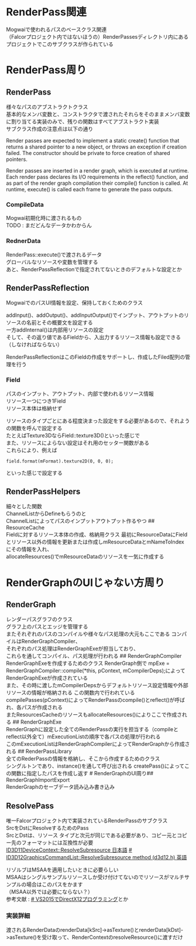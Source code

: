 # RenderPass関連

Mogwaiで使われるパスのベースクラス関連  
（Falcorプロジェクト内ではないほうの）RenderPassesディレクトリ内にあるプロジェクトでこのサブクラスが作られている  

# RenderPass周り

## RenderPass
様々なパスのアブストラクトクラス  
基本的なメンバ変数と、コンストラクタで渡されたそれらをそのままメンバ変数に割り当てる実装のみで、残りの関数はすべてアブストラクト実装  
サブクラス作成の注意点は以下の通り  

Render passes are expected to implement a static create() function that returns a shared pointer to a new object, or throws an exception if creation failed. The constructor should be private to force creation of shared pointers.

Render passes are inserted in a render graph, which is executed at runtime. Each render pass declares its I/O requirements in the reflect() function, and as part of the render graph compilation their compile() function is called. At runtime, execute() is called each frame to generate the pass outputs.

### CompileData
Mogwai初期化時に渡されるもの  
TODO : まだどんなデータかわからん

### RednerData
RenderPass::execute()で渡されるデータ  
グローバルなリソースや変数を管理する  
あと、RenderPassReflectionで指定されてないときのデフォルトな設定とか  

## RenderPassReflection
MogwaiでのパスUI情報を設定、保持しておくためのクラス  

addInput()、addOutput()、addInputOutput()でインプット、アウトプットのリソースの名前とその概要文を設定する  
一方addInternal()は内部用リソースの設定  
そして、その返り値であるFieldから、入出力するリソース情報も設定できる（しなければならない）  

RenderPassReflectionはこのFieldの作成をサポートし、作成したFiled配列の管理を行う  

### Field
パスのインプット、アウトプット、内部で使われるリソース情報  
リソース一つにつき1Field  
リソース本体は格納せず  

リソースのタイプごとにある程度決まった設定をする必要があるので、それようの関数を呼んで設定する      
たとえばTexture3DならField::texture3D()といった感じで  
また、リソースによらない設定はそれ用のセッター関数がある  
これらにより、例えば

    field.format(mFormat).texture2D(0, 0, 0);
といった感じで設定する  

## RenderPassHelpers  
細々とした関数  
ChannelListからDefineもらうのと  
ChannelListによってパスのインプットアウトプット作るやつ ## ResourceCache  
Fieldに対するリソース本体の作成、格納用クラス 最初にResourceDataにFieldとリソース以外の情報を更新または作成しmResourceDataとmNameToIndex  
にその情報を入れ、  
allocateResources()でmResourceDataのリソースを一気に作成する

# RenderGraphのUIじゃない方周り

## RenderGraph  

レンダーパスグラフのクラス  
グラフ上のパスとエッジを管理する  
またそれぞれのパスのコンパイルや様々なパス処理の大元もここである コンパイルはRenderGraphCompiler、  
それぞれのパス処理はRenderGraphExeが担当しており、  
これらを通してコンパイル、パス処理が行われる ## RenderGraphCompiler  
RenderGraphExeを作成するためのクラス RenderGraph側で mpExe = RenderGraphCompiler::compile(*this, pContext, mCompilerDeps);によってRenderGraphExeが作成されている  
また、その時に渡したmCompilerDepsからデフォルトリソース設定情報や外部リソースの情報が格納される この関数内で行われているcompilePasses(pContext)によってRenderPassのcompile()とreflect()が呼ばれ、各パスが作成される  
またResourcesCacheのリソースもallocateResources()によりここで作成される ## RenderGraphExe  
RenderGraphに設定した全てのRenderPassの実行を担当する（compileとreflect以外全て）mExecutionListの順序で各パスの処理が行われる  
このmExecutionListはRenderGraphCompilerによってRenderGraphから作成される ## RenderPassLibrary  
全てのRederPassの情報を格納し、そこから作成するためのクラス  
シングルトンであり、instance()を通して呼び出される createPass()によってこの関数に指定したパスを作成し返す # RenderGraphのUI周り## RenderGraphImportExport  
RenderGraphのセーブデータ読み込み書き込み

## ResolvePass
唯一Falcorプロジェクト内で実装されているRenderPassのサブクラス  
SrcをDstにResolveするためのPass  
SrcとDstは、リソース タイプと次元が同じである必要があり、コピー元とコピー先のフォーマットには互換性が必要  
[ID3D11DeviceContext::ResolveSubresource 日本語](https://docs.microsoft.com/ja-jp/previous-versions/direct-x/ee419733(v=vs.85))
[# ID3D12GraphicsCommandList::ResolveSubresource method (d3d12.h) 英語](https://docs.microsoft.com/en-us/windows/win32/api/d3d12/nf-d3d12-id3d12graphicscommandlist-resolvesubresource)

リゾルブはMSAAを適用したいときに必要らしい  
MSAAはシングルサンプルリソースしか受け付けてないのでリソースがマルチサンプルの場合はこのパスをかます  
（MSAA以外では必要にならない？）  
参考文献 : [# VS2015でDirectX12プログラミング](https://zerogram.info/?p=1746)とか

### 実装詳細
渡されるRenderDataのrenderData[kSrc]->asTexture()とrenderData[kDst]->asTexture()を受け取って、RenderContextのresolveResource()に渡すだけ  


<!--stackedit_data:
eyJoaXN0b3J5IjpbLTE0OTMxMDc4MTEsLTg1NzI2NzgyNiwtMT
A3NjcxMDM3MCwtODQyNjk2MTkwLDE3NTE5NDY4OTksMzkyMTg5
OTE5LC04ODUxODY3OTIsLTEyNDE3MTM0NjksMTgyMTc3NzI3MS
wxNjg0MTYyLDM1MTU5MDAwMiwtMTkzMjQ0MDA5NSwyNDI5OTc5
NzAsLTkyMjgyNTk4NSw5NTAzNzQ1NSwtNTYxMDczODIyLC0xMj
IxNDYyNDM1LDE0NTY5NDA0NjksLTE3OTg4ODA5MjAsLTE0ODE3
NzI5ODFdfQ==
-->